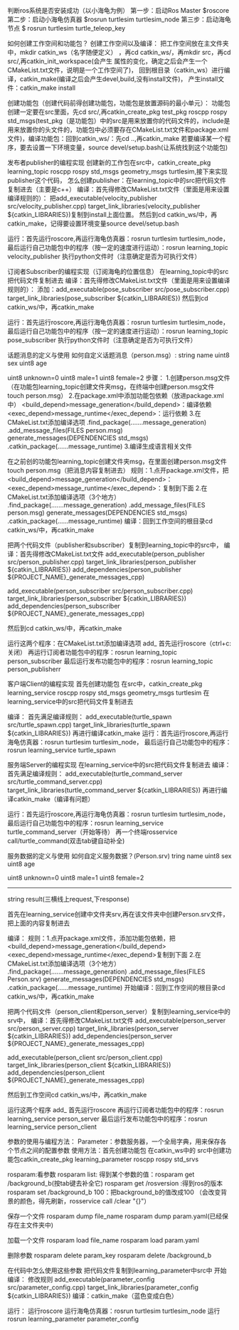 判断ros系统是否安装成功（以小海龟为例）
第一步：启动Ros Master 
    $roscore
第二步：启动小海龟仿真器
    $rosrun turtlesim turtlesim_node
第三步：启动海龟节点
    $ rosrun turtlesim turtle_teleop_key

如何创建工作空间和功能包？
创建工作空间以及编译：
把工作空间放在主文件夹中，mkdir catkin_ws（名字随便定义）
，再cd catkin_ws/，再mkdir src，再cd src/,再catkin_init_workspace(会产生
属性的变化，确定之后会产生一个CMakeList.txt文件，说明是一个工作空间了)，
回到根目录（catkin_ws）进行编译，catkin_make(编译之后会产生devel,build,没有install文件)，
产生install文件：catkin_make install

创建功能包（创建代码前得创建功能包，功能包是放置源码的最小单元）：
 功能包创建一定要在src里面，先cd src/,再catkin_create_pkg test_pkg roscpp rospy std_msgs(test_pkg（是功能包）中的src是用来放置你的代码文件的，include是
用来放置你的头文件的，功能包中必须要存在CMakeList.txt文件和package.xml文件)，编译功能包：回到catkin_ws/：先cd ..,再catkin_make
若要编译某一个程序，要去设置一下环境变量，source devel/setup.bash(让系统找到这个功能包)

发布者publisher的编程实现
创建新的工作包在src中，catkin_create_pkg learning_topic roscpp rospy std_msgs geometry_msgs turtlesim,接下来实现publisher这个代码，
怎么创建publisher：在learning_topic中的src把代码文件复制进去（主要是c++）
编译：首先得修改CMakeList.txt文件（里面是用来设置编译规则的）：
把add_executable(velocity_publisher src/velocity_publisher.cpp)
target_link_libraries(velocity_publisher ${catkin_LIBRARIES})复制到install上面位置。
然后到cd catkin_ws/中，再catkin_make，记得要设置环境变量source devel/setup.bash

运行：首先运行roscore,再运行海龟仿真器：rosrun turtlesim turtlesim_node，
最后运行自己功能包中的程序（按一定的速度进行运动）：rosrun learning_topic velocity_publisher
执行python文件时（注意确定是否为可执行文件）

订阅者Subscriber的编程实现（订阅海龟的位置信息）
在learning_topic中的src把代码文件复制进去
编译：首先得修改CMakeList.txt文件（里面是用来设置编译规则的）：
添加：add_executable(pose_subscriber src/pose_subscriber.cpp)
target_link_libraries(pose_subscriber ${catkin_LIBRARIES})
然后到cd catkin_ws/中，再catkin_make

运行：首先运行roscore,再运行海龟仿真器：rosrun turtlesim turtlesim_node，
最后运行自己功能包中的程序（按一定的速度进行运动）：rosrun learning_topic pose_subscriber
执行python文件时（注意确定是否为可执行文件）

话题消息的定义与使用
如何自定义话题消息（person.msg）:
string name
uint8 sex
uint8 age

uint8 unknown=0
uint8 male=1
uint8 female=2
步骤：
1.创建person.msg文件（在功能包learning_topic创建文件夹msg，在终端中创建person.msg文件 touch person.msg）
2.在package.xml中添加功能包依赖（放进package.xml中）
<build_depend>message_generation</build_depend>：编译依赖
<exec_depend>message_runtime</exec_depend>：运行依赖
3.在CMakeList.txt添加编译选项
.find_package(.......message_generation)
.add_message_files(FILES person.msg)
generate_messages(DEPENDENCIES std_msgs)
.catkin_package(......message_runtime)
3.编译生成语言相关文件

在之前创的功能包learning_topic创建文件夹msg，在里面创建person.msg文件 touch person.msg（把消息内容复制进去）
规则：1.点开package.xml文件，把
<build_depend>message_generation</build_depend>：
<exec_depend>message_runtime</exec_depend>：复制到下面
2.在CMakeList.txt添加编译选项（3个地方）
.find_package(.......message_generation)
.add_message_files(FILES person.msg)
generate_messages(DEPENDENCIES std_msgs)
.catkin_package(......message_runtime)
编译：回到工作空间的根目录cd catkin_ws/中，再catkin_make

把两个代码文件（publisher和subscriber）复制到learning_topic中的src中，
编译：首先得修改CMakeList.txt文件
add_executable(person_publisher src/person_publisher.cpp)
target_link_libraries(person_publisher ${catkin_LIBRARIES})
add_dependencies(person_publisher ${PROJECT_NAME}_generate_messages_cpp)

add_executable(person_subscriber src/person_subscriber.cpp)
target_link_libraries(person_subscriber ${catkin_LIBRARIES})
add_dependencies(person_subscriber ${PROJECT_NAME}_generate_messages_cpp)

然后到cd catkin_ws/中，再catkin_make

运行这两个程序：在CMakeList.txt添加编译选项
add_
首先运行roscore（ctrl+c:关闭）
再运行订阅者功能包中的程序：rosrun learning_topic person_subscriber
最后运行发布功能包中的程序：rosrun learning_topic person_publisherr


客户端Client的编程实现
首先创建功能包
在src中，catkin_create_pkg learning_service roscpp rospy std_msgs geometry_msgs turtlesim
在learning_service中的src把代码文件复制进去

编译：
首先满足编译规则：
add_executable(turtle_spawn src/turtle_spawn.cpp)
target_link_libraries(turtle_spawn ${catkin_LIBRARIES})
再进行编译catkin_make
运行：首先运行roscore,再运行海龟仿真器：rosrun turtlesim turtlesim_node，
最后运行自己功能包中的程序：rosrun learning_service turtle_spawn

服务端Server的编程实现
在learning_service中的src把代码文件复制进去
编译：
首先满足编译规则：
add_executable(turtle_command_server src/turtle_command_server.cpp)
target_link_libraries(turtle_command_server ${catkin_LIBRARIES})
再进行编译catkin_make（编译有问题）

运行：首先运行roscore,再运行海龟仿真器：rosrun turtlesim turtlesim_node，
最后运行自己功能包中的程序：rosrun learning_service turtle_command_server（开始等待）
再一个终端rosservice call/turtle_command(双击tab键自动补全)

服务数据的定义与使用
如何自定义服务数据？(Person.srv)
tring name
uint8 sex
uint8 age

uint8 unknown=0
uint8 male=1
uint8 female=2

---

string result(三横线上request,下response)

首先在learning_service创建中文件夹srv,再在该文件夹中创建Person.srv文件，把上面的内容复制进去

编译：
规则：1.点开package.xml文件，添加功能包依赖，把
<build_depend>message_generation</build_depend>
<exec_depend>message_runtime</exec_depend>复制到下面
2.在CMakeList.txt添加编译选项（3个地方）
.find_package(.......message_generation)
.add_message_files(FILES Person.srv)
generate_messages(DEPENDENCIES std_msgs)
.catkin_package(......message_runtime)
开始编译：回到工作空间的根目录cd catkin_ws/中，再catkin_make

把两个代码文件（person_client和person_server）复制到learning_service中的srv中，
编译：首先得修改CMakeList.txt文件
add_executable(person_server src/person_server.cpp)
target_link_libraries(person_server ${catkin_LIBRARIES})
add_dependencies(person_server ${PROJECT_NAME}_generate_messages_cpp)

add_executable(person_client src/person_client.cpp)
target_link_libraries(person_client ${catkin_LIBRARIES})
add_dependencies(person_client ${PROJECT_NAME}_generate_messages_cpp)

然后到工作空间cd catkin_ws/中，再catkin_make

运行这两个程序
add_
首先运行roscore
再运行订阅者功能包中的程序：rosrun learning_service person_server
最后运行发布功能包中的程序：rosrun learning_service person_client


参数的使用与编程方法：
Parameter：参数服务器，一个全局字典，用来保存各个节点之间的配置参数
使用方法：首先创建功能包
在catkin_ws中的 src中创建功能包catkin_create_pkg learning_parameter roscpp rospy std_srvs 

rosparam:看参数
rosparam list:
得到某个参数的值：rosparam get /background_b(按tab键去补全它)
rosparam get /rosversion :得到ros的版本
rosparam set /background_b 100：把background_b的值改成100  （会改变背景的颜色，得先刷新，rosservice call /clear "{}"）

保存一个文件
rosparam dump file_name
rosparam dump param.yaml(已经保存在主文件夹中)

加载一个文件
rosparam load file_name
rosparam load param.yaml

删除参数
rosparam delete param_key
rosparam delete /background_b

在代码中怎么使用这些参数
把代码文件复制到learning_parameter中src中
开始编译：
修改规则
add_executable(parameter_config src/parameter_config.cpp)
target_link_libraries(parameter_config ${catkin_LIBRARIES})
编译：catkin_make（蓝色变成白色）

运行：
运行roscore
运行海龟仿真器：rosrun turtlesim turtlesim_node 
运行rosrun learning_parameter parameter_config

